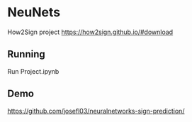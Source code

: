# NeuNets
How2Sign project
https://how2sign.github.io/#download

## Running
Run Project.ipynb

## Demo
https://github.com/josefl03/neuralnetworks-sign-prediction/
